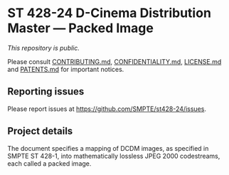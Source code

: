 # ST 428-24 D-Cinema Distribution Master — Packed Image

_This repository is public._ 

Please consult [CONTRIBUTING.md](./CONTRIBUTING.md), [CONFIDENTIALITY.md](./CONFIDENTIALITY.md), [LICENSE.md](./LICENSE.md) and [PATENTS.md](./PATENTS.md) for important notices.

## Reporting issues

Please report issues at <https://github.com/SMPTE/st428-24/issues>.

## Project details

The document specifies a mapping of DCDM images, as specified in SMPTE ST 428-1, into mathematically lossless JPEG 2000 codestreams, each called a packed image.
